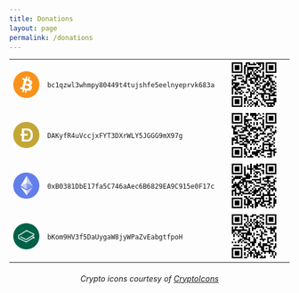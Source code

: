 ```yaml
---
title: Donations
layout: page
permalink: /donations
---
```

<table style="width:100%;">

  <tr>
    <td><img style="height:100%; width:100%; display:block; margin-left:auto; margin-right:auto; min-width:25% !important;" src="assets/images/crypto_icons/btc.svg"></td>
    <td><code>bc1qzwl3whmpy80449t4tujshfe5eelnyeprvk683a</code></td>
    <td><img style="height:75%; width:75%; display:block; margin-left:auto; margin-right:auto;" src="assets/images/qr_codes/BTC_QR.png"></td>
  </tr>
  
  <tr>
    <td><img style="height:100%; width:100%; display:block; margin-left:auto; margin-right:auto;" src="assets/images/crypto_icons/doge.svg"></td>
    <td><code>DAKyfR4uVccjxFYT3DXrWLY5JGGG9mX97g</code></td>
    <td><img style="height:75%; width:75%; display:block; margin-left:auto; margin-right:auto;" src="assets/images/qr_codes/DOGE_QR.png"></td>
  </tr>
  
  <tr>
    <td><img style="height:100%; width:100%; display:block; margin-left:auto; margin-right:auto;" src="assets/images/crypto_icons/eth.svg"></td>
    <td><code>0xB0381DbE17fa5C746aAec6B6829EA9C915e0F17c</code></td>
    <td><img style="height:75%; width:75%; display:block; margin-left:auto; margin-right:auto;" src="assets/images/qr_codes/ETH_QR.png"></td>
  </tr>
  
  <tr>
    <td><img style="height:100%; width:100%; display:block; margin-left:auto; margin-right:auto;" src="assets/images/crypto_icons/lbc.svg"></td>
    <td><code>bKom9HV3f5DaUygaW8jyWPaZvEabgtfpoH</code></td>
    <td><img style="height:75%; width:75%; display:block; margin-left:auto; margin-right:auto;" src="assets/images/qr_codes/LBC_QR.png"></td>
  </tr>

</table> 




<h6 style="text-align:center">Crypto icons courtesy of <a href="http://cryptoicons.co">CryptoIcons</a></h6>


